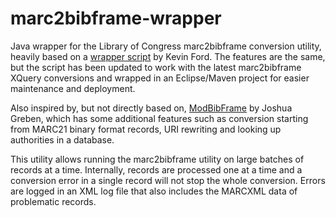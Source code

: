# marc2bibframe-wrapper
Java wrapper for the Library of Congress marc2bibframe conversion utility,
heavily based on a [wrapper script](https://gist.github.com/kefo/10416746) by Kevin Ford. The features are the same, but the script has been updated to work with the latest marc2bibframe XQuery conversions and wrapped in an Eclipse/Maven project for easier maintenance and deployment.

Also inspired by, but not directly based on, [ModBibFrame](https://github.com/jgreben/ModBibFrame) by Joshua Greben, which has some additional features such as conversion starting from MARC21 binary format records, URI rewriting and looking up authorities in a database.

This utility allows running the marc2bibframe utility on large batches of records at a time. Internally, records are processed one at a time and a conversion error in a single record will not stop the whole conversion. Errors are logged in an XML log file that also includes the MARCXML data of problematic records.

